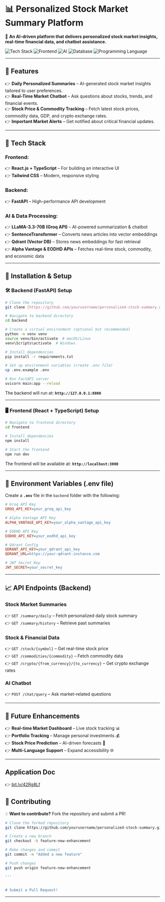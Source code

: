 # **📊 Personalized Stock Market Summary Platform**  

🚀 **An AI-driven platform that delivers personalized stock market insights, real-time financial data, and chatbot assistance.**  

![Tech Stack](https://img.shields.io/badge/Backend-FastAPI-blue?style=for-the-badge&logo=fastapi) ![Frontend](https://img.shields.io/badge/Frontend-React%20%7C%20TypeScript-61DAFB?style=for-the-badge&logo=react) ![AI](https://img.shields.io/badge/AI-LLaMA--3.3--70B-red?style=for-the-badge) ![Database](https://img.shields.io/badge/Vector%20DB-Qdrant-purple?style=for-the-badge) ![Programming Language](https://img.shields.io/badge/Language-Python-green?style=for-the-badge&logo=python)  

---

## **🌟 Features**  

👉 **Daily Personalized Summaries** – AI-generated stock market insights tailored to user preferences.  
👉 **Real-Time Market Chatbot** – Ask questions about stocks, trends, and financial events.  
👉 **Stock Price & Commodity Tracking** – Fetch latest stock prices, commodity data, GDP, and crypto exchange rates.  
👉 **Important Market Alerts** – Get notified about critical financial updates.  

---

## **📂 Tech Stack**  

### **Frontend:**  
👉 **React.js + TypeScript** – For building an interactive UI  
👉 **Tailwind CSS** – Modern, responsive styling  

### **Backend:**  
👉 **FastAPI** – High-performance API development  

### **AI & Data Processing:**  
👉 **LLaMA-3.3-70B (Groq API)** – AI-powered summarization & chatbot  
👉 **SentenceTransformer** – Converts news articles into vector embeddings  
👉 **Qdrant (Vector DB)** – Stores news embeddings for fast retrieval  
👉 **Alpha Vantage & EODHD APIs** – Fetches real-time stock, commodity, and economic data  

---

## **🌟 Installation & Setup**  

### **🛠 Backend (FastAPI) Setup**  

```bash
# Clone the repository
git clone [https://github.com/yourusername/personalized-stock-summary.git](https://github.com/NikhilDendeti/Stock_Sense.git)

# Navigate to backend directory
cd backend

# Create a virtual environment (optional but recommended)
python -m venv venv
source venv/bin/activate  # macOS/Linux
venv\Scripts\activate  # Windows

# Install dependencies
pip install -r requirements.txt

# Set up environment variables (create .env file)
cp .env.example .env

# Run FastAPI server
uvicorn main:app --reload
```
The backend will run at: **`http://127.0.0.1:8000`**  

---

### **🖥️ Frontend (React + TypeScript) Setup**  

```bash
# Navigate to frontend directory
cd frontend

# Install dependencies
npm install

# Start the frontend
npm run dev
```
The frontend will be available at: **`http://localhost:3000`**  

---

## **🔧 Environment Variables (.env file)**  

Create a **`.env`** file in the `backend` folder with the following:  

```ini
# Groq API Key
GROQ_API_KEY=your_groq_api_key

# Alpha Vantage API Key
ALPHA_VANTAGE_API_KEY=your_alpha_vantage_api_key

# EODHD API Key
EODHD_API_KEY=your_eodhd_api_key

# Qdrant Config
QDRANT_API_KEY=your_qdrant_api_key
QDRANT_URL=https://your-qdrant-instance.com

# JWT Secret Key
JWT_SECRET=your_secret_key
```

---

## **📈 API Endpoints (Backend)**  

### **Stock Market Summaries**  
👉 `GET /summary/daily` – Fetch personalized daily stock summary  
👉 `GET /summary/history` – Retrieve past summaries  

### **Stock & Financial Data**  
👉 `GET /stock/{symbol}` – Get real-time stock price  
👉 `GET /commodities/{commodity}` – Fetch commodity data  
👉 `GET /crypto/{from_currency}/{to_currency}` – Get crypto exchange rates  

### **AI Chatbot**  
👉 `POST /chat/query` – Ask market-related questions  

---

## **🎉 Future Enhancements**
👉 **Real-time Market Dashboard** – Live stock tracking 📊  
👉 **Portfolio Tracking** – Manage personal investments 💰  
👉 **Stock Price Prediction** – AI-driven forecasts 🔮  
👉 **Multi-Language Support** – Expand accessibility 🌐  

---
## **Application Doc**
👉 [bit.ly/42Rg8Lf](https://bit.ly/42Rg8Lf)


## **💪 Contributing**
💡 **Want to contribute?** Fork the repository and submit a PR!  

```bash
# Clone the forked repository
git clone https://github.com/yourusername/personalized-stock-summary.git

# Create a new branch
git checkout -b feature-new-enhancement

# Make changes and commit
git commit -m "Added a new feature"

# Push changes
git push origin feature-new-enhancement

'''


# Submit a Pull Request!
```

---
